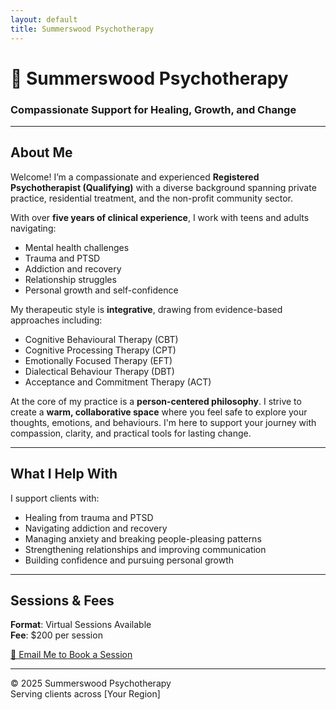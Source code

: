 ```yaml
---
layout: default
title: Summerswood Psychotherapy
---
```


# 🌿 Summerswood Psychotherapy

### Compassionate Support for Healing, Growth, and Change

---

## About Me

Welcome! I’m a compassionate and experienced **Registered Psychotherapist (Qualifying)** with a diverse background spanning private practice, residential treatment, and the non-profit community sector.

With over **five years of clinical experience**, I work with teens and adults navigating:

- Mental health challenges  
- Trauma and PTSD  
- Addiction and recovery  
- Relationship struggles  
- Personal growth and self-confidence

My therapeutic style is **integrative**, drawing from evidence-based approaches including:

- Cognitive Behavioural Therapy (CBT)  
- Cognitive Processing Therapy (CPT)  
- Emotionally Focused Therapy (EFT)  
- Dialectical Behaviour Therapy (DBT)  
- Acceptance and Commitment Therapy (ACT)

At the core of my practice is a **person-centered philosophy**. I strive to create a **warm, collaborative space** where you feel safe to explore your thoughts, emotions, and behaviours. I'm here to support your journey with compassion, clarity, and practical tools for lasting change.

---

## What I Help With

I support clients with:

- Healing from trauma and PTSD  
- Navigating addiction and recovery  
- Managing anxiety and breaking people-pleasing patterns  
- Strengthening relationships and improving communication  
- Building confidence and pursuing personal growth

---

## Sessions & Fees

**Format**: Virtual Sessions Available  
**Fee**: $200 per session

[📧 Email Me to Book a Session](mailto:youremail@example.com)

---

© 2025 Summerswood Psychotherapy  
Serving clients across [Your Region]
